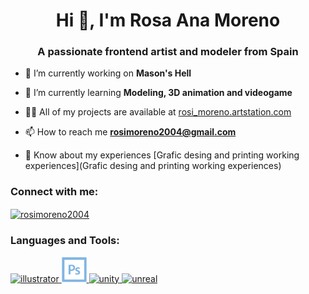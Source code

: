 <h1 align="center">Hi 👋, I'm Rosa Ana Moreno</h1>
<h3 align="center">A passionate frontend artist and modeler from Spain</h3>

- 🔭 I’m currently working on **Mason's Hell**

- 🌱 I’m currently learning **Modeling, 3D animation and videogame**

- 👨‍💻 All of my projects are available at [rosi_moreno.artstation.com](rosi_moreno.artstation.com)

- 📫 How to reach me **rosimoreno2004@gmail.com**

- 📄 Know about my experiences [Grafic desing and printing working experiences](Grafic desing and printing working experiences)

<h3 align="left">Connect with me:</h3>
<p align="left">
<a href="https://instagram.com/rosimoreno2004" target="blank"><img align="center" src="https://raw.githubusercontent.com/rahuldkjain/github-profile-readme-generator/master/src/images/icons/Social/instagram.svg" alt="rosimoreno2004" height="30" width="40" /></a>
</p>

<h3 align="left">Languages and Tools:</h3>
<p align="left"> <a href="https://www.adobe.com/in/products/illustrator.html" target="_blank" rel="noreferrer"> <img src="https://www.vectorlogo.zone/logos/adobe_illustrator/adobe_illustrator-icon.svg" alt="illustrator" width="40" height="40"/> </a> <a href="https://www.photoshop.com/en" target="_blank" rel="noreferrer"> <img src="https://raw.githubusercontent.com/devicons/devicon/master/icons/photoshop/photoshop-line.svg" alt="photoshop" width="40" height="40"/> </a> <a href="https://unity.com/" target="_blank" rel="noreferrer"> <img src="https://www.vectorlogo.zone/logos/unity3d/unity3d-icon.svg" alt="unity" width="40" height="40"/> </a> <a href="https://unrealengine.com/" target="_blank" rel="noreferrer"> <img src="https://raw.githubusercontent.com/kenangundogan/fontisto/036b7eca71aab1bef8e6a0518f7329f13ed62f6b/icons/svg/brand/unreal-engine.svg" alt="unreal" width="40" height="40"/> </a> </p>
